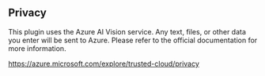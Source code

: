 ## Privacy

This plugin uses the Azure AI Vision service.
Any text, files, or other data you enter will be sent to Azure.
Please refer to the official documentation for more information.

https://azure.microsoft.com/explore/trusted-cloud/privacy

